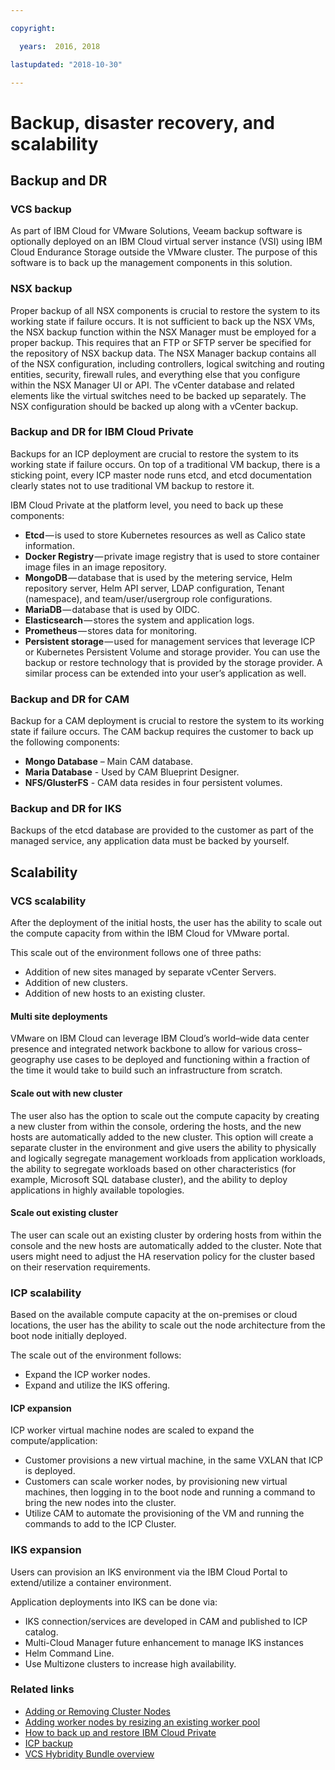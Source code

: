 ```yaml
---

copyright:

  years:  2016, 2018

lastupdated: "2018-10-30"

---
```


# Backup, disaster recovery, and scalability

## Backup and DR

###	VCS backup

As part of IBM Cloud for VMware Solutions, Veeam backup software is optionally deployed on an IBM Cloud virtual server instance (VSI) using IBM Cloud Endurance Storage outside the VMware cluster. The purpose of this software is to back up the management components in this solution.

### NSX backup

Proper backup of all NSX components is crucial to restore the system to its working state if failure occurs. It is not sufficient to back up the NSX VMs, the NSX backup function within the NSX Manager must be employed for a proper backup. This requires that an FTP or SFTP server be specified for the repository of NSX backup data.
The NSX Manager backup contains all of the NSX configuration, including controllers, logical switching and routing entities, security, firewall rules, and everything else that you configure within the NSX Manager UI or API. The vCenter database and related elements like the virtual switches need to be backed up separately. The NSX configuration should be backed up along with a vCenter backup.

###	Backup and DR for IBM Cloud Private

Backups for an ICP deployment are crucial to restore the system to its working state if failure occurs. On top of a traditional VM backup, there is a sticking point, every ICP master node runs etcd, and etcd documentation clearly states not to use traditional VM backup to restore it.

IBM Cloud Private at the platform level, you need to back up these components:

-	**Etcd** — is used to store Kubernetes resources as well as Calico state information.
-	**Docker Registry** — private image registry that is used to store container image files in an image repository.
-	**MongoDB** — database that is used by the metering service, Helm repository server, Helm API server, LDAP configuration, Tenant (namespace), and team/user/usergroup role configurations.
-	**MariaDB** — database that is used by OIDC.
-	**Elasticsearch** — stores the system and application logs.
-	**Prometheus** — stores data for monitoring.
-	**Persistent storage** — used for management services that leverage ICP or Kubernetes Persistent Volume and storage provider. You can use the backup or restore technology that is provided by the storage provider. A similar process can be extended into your user’s application as well.

###	Backup and DR for CAM
Backup for a CAM deployment is crucial to restore the system to its working state if failure occurs. The CAM backup requires the customer to back up the following components:
-	**Mongo Database** – Main CAM database.
-	**Maria Database** - Used by CAM Blueprint Designer.
-	**NFS/GlusterFS** - CAM data resides in four persistent volumes.

### Backup and DR for IKS
Backups of the etcd database are provided to the customer as part of the managed service, any application data must be backed by yourself.

## Scalability

### VCS scalability

After the deployment of the initial hosts, the user has the ability to scale out the compute capacity from within the IBM Cloud for VMware portal.

This scale out of the environment follows one of three paths:
- Addition of new sites managed by separate vCenter Servers.
- Addition of new clusters.
- Addition of new hosts to an existing cluster.

####	Multi site deployments
VMware on IBM Cloud can leverage IBM Cloud’s world–wide data center presence and integrated network backbone to allow for various cross–geography use cases to be deployed and functioning within a fraction of the time it would take to build such an infrastructure from scratch.

####	Scale out with new cluster
The user also has the option to scale out the compute capacity by creating a new cluster from within the console, ordering the hosts, and the new hosts are automatically added to the new cluster. This option will create a separate cluster in the environment and give users the ability to physically and logically segregate management workloads from application workloads, the ability to segregate workloads based on other characteristics (for example, Microsoft SQL database cluster), and the ability to deploy applications in highly available topologies.

####	Scale out existing cluster
The user can scale out an existing cluster by ordering hosts from within the console and the new hosts are automatically added to the cluster. Note that users might need to adjust the HA reservation policy for the cluster based on their reservation requirements.

### ICP scalability
Based on the available compute capacity at the on-premises or cloud locations, the user has the ability to scale out the node architecture from the boot node initially deployed.

The scale out of the environment follows:
- Expand the ICP worker nodes.
- Expand and utilize the IKS offering.

####	ICP expansion
ICP worker virtual machine nodes are scaled to expand the compute/application:
  - Customer provisions a new virtual machine, in the same VXLAN that ICP is deployed.
  - Customers can scale worker nodes, by provisioning new virtual machines, then logging in to the boot node and running a command to bring the new nodes into the cluster.
  - Utilize CAM to automate the provisioning of the VM and running the commands to add to the ICP Cluster.


###  IKS expansion
Users can provision an IKS environment via the IBM Cloud Portal to extend/utilize a container environment.

Application deployments into IKS can be done via:
- IKS connection/services are developed in CAM and published to ICP catalog.
- Multi-Cloud Manager future enhancement to manage IKS instances
- Helm Command Line.
- Use Multizone clusters to increase high availability.

### Related links
* [Adding or Removing Cluster Nodes](https://www.ibm.com/support/knowledgecenter/en/SSBS6K_2.1.0.3/installing/modify_cluster.html)
* [Adding worker nodes by resizing an existing worker pool](https://console.bluemix.net/docs/containers/cs_clusters.html#add_workers)
* [How to back up and restore IBM Cloud Private](https://medium.com/ibm-cloud/how-to-backup-and-restore-ibm-cloud-private-part-1-b6300dc1d7d8)
* [ICP backup](https://github.com/ibm-cloud-architecture/icp-backup/)
* [VCS Hybridity Bundle overview](../vcs/vcs-hybridity-intro.html)
